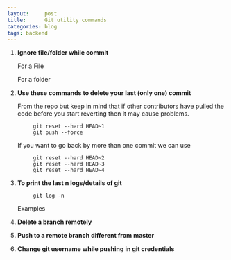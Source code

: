 ```yaml
---
layout:     post
title:      Git utility commands
categories: blog
tags: backend
---
```


1. **Ignore file/folder while commit**

   For a File
   <script src="https://gist.github.com/x0v/c0cb3e6b482526a9ee63db1d1e29a4ac.js"></script>
   For a folder 
   <script src="https://gist.github.com/x0v/9201d7045132147f4c44053523a72963.js"></script>
<!--more-->

2. **Use these commands to delete your last (only one) commit**

   From the repo but keep in mind that if other contributors have pulled the code before you start reverting then it may cause problems.
            
            git reset --hard HEAD~1
            git push --force

   If you want to go back by more than one commit we can use
   
            git reset --hard HEAD~2
            git reset --hard HEAD~3
            git reset --hard HEAD~4


3. **To print the last n logs/details of git**

            git log -n
        
    Examples
<script src="https://gist.github.com/x0v/f29d237d896967f0bc3ba5aeaf6f4959.js"></script>
            
4. **Delete a branch remotely** 
 
   <script src="https://gist.github.com/x0v/b6a54541763d9bfc14fda395184a542c.js"></script>
         
5. **Push to a remote branch different from master**
 
   <script src="https://gist.github.com/x0v/dc44d0efaa6146c545e473119fc711fe.js"></script>

 
6. **Change git username while pushing in git credentials**

   <script src="https://gist.github.com/x0v/91a40299225ea3e9638196909a3ce583.js"></script>

    
        
